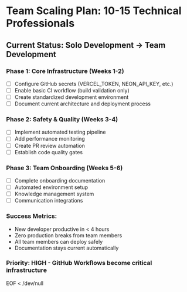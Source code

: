 # Team Scaling Plan: 10-15 Technical Professionals

## Current Status: Solo Development → Team Development

### Phase 1: Core Infrastructure (Weeks 1-2)
- [ ] Configure GitHub secrets (VERCEL_TOKEN, NEON_API_KEY, etc.)
- [ ] Enable basic CI workflow (build validation only)
- [ ] Create standardized development environment
- [ ] Document current architecture and deployment process

### Phase 2: Safety & Quality (Weeks 3-4)  
- [ ] Implement automated testing pipeline
- [ ] Add performance monitoring
- [ ] Create PR review automation
- [ ] Establish code quality gates

### Phase 3: Team Onboarding (Weeks 5-6)
- [ ] Complete onboarding documentation
- [ ] Automated environment setup
- [ ] Knowledge management system
- [ ] Communication integrations

### Success Metrics:
- New developer productive in < 4 hours
- Zero production breaks from team members
- All team members can deploy safely
- Documentation stays current automatically

### Priority: HIGH - GitHub Workflows become critical infrastructure
EOF < /dev/null
